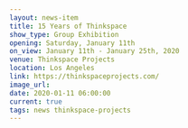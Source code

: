 ```yaml
---
layout: news-item
title: 15 Years of Thinkspace
show_type: Group Exhibition
opening: Saturday, January 11th
on_view: January 11th - January 25th, 2020
venue: Thinkspace Projects
location: Los Angeles
link: https://thinkspaceprojects.com/
image_url:
date: 2020-01-11 06:00:00
current: true
tags: news thinkspace-projects
---
```

